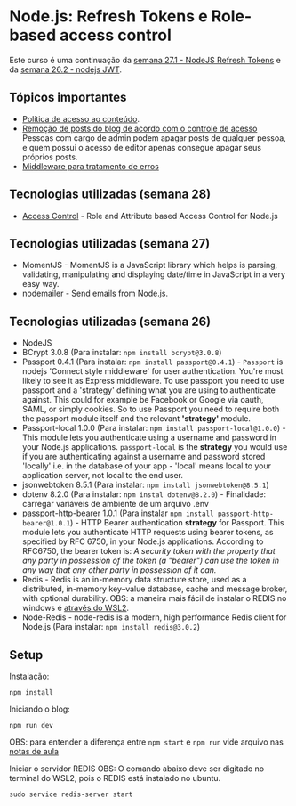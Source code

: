 # Node.js: Refresh Tokens e Role-based access control

Este curso é uma continuação da [semana 27.1 - NodeJS Refresh Tokens](../semana27.1%20-%20nodejs%20refresh%20tokens/README.md) e da [semana 26.2 - nodejs JWT](../semana26.2%20-%20nodejs%20JWT/README.md).


## Tópicos importantes
* [Política de acesso ao conteúdo](./notas-de-aula/aula%202.04%20-%20Pol%C3%ADtica%20de%20acesso.md).
* [Remoção de posts do blog de acordo com o controle de acesso](./notas-de-aula/aula%203.06%20-%20Apenas%20admin%20pode%20remover%20quaisquer%20posts.md) Pessoas com cargo de admin podem apagar posts de qualquer pessoa, e quem possui o acesso de editor apenas consegue apagar seus próprios posts.
* [Middleware para tratamento de erros](./notas-de-aula/error-handling%20middleware%20function.md)


## Tecnologias utilizadas (semana 28)
* [Access Control](https://www.npmjs.com/package/accesscontrol) - Role and Attribute based Access Control for Node.js


## Tecnologias utilizadas (semana 27)
* MomentJS - MomentJS is a JavaScript library which helps is parsing, validating, manipulating and displaying date/time in JavaScript in a very easy way.
* nodemailer - Send emails from Node.js.


## Tecnologias utilizadas (semana 26)
* NodeJS
* BCrypt 3.0.8 (Para instalar: `npm install bcrypt@3.0.8`)
* Passport 0.4.1 (Para instalar: `npm install passport@0.4.1`) - `Passport` is nodejs 'Connect style middleware' for user authentication. You're most likely to see it as Express middleware. To use passport you need to use passport and a 'strategy' defining what you are using to authenticate against. This could for example be Facebook or Google via oauth, SAML, or simply cookies. So to use Passport you need to require both the passport module itself and the relevant **'strategy'** module.
* Passport-local 1.0.0 (Para instalar: `npm install passport-local@1.0.0`) - This module lets you authenticate using a username and password in your Node.js applications. `passport-local` is the **strategy** you would use if you are authenticating against a username and password stored 'locally' i.e. in the database of your app - 'local' means local to your application server, not local to the end user.
* jsonwebtoken 8.5.1 (Para instalar: `npm install jsonwebtoken@8.5.1`)
* dotenv 8.2.0 (Para instalar: `npm instal dotenv@8.2.0`) - Finalidade: carregar variáveis de ambiente de um arquivo .env
* passport-http-bearer 1.0.1 (Para instalar `npm install passport-http-bearer@1.0.1`) - HTTP Bearer authentication **strategy** for Passport. This module lets you authenticate HTTP requests using bearer tokens, as specified by RFC 6750, in your Node.js applications. According to RFC6750, the bearer token is:
*A security token with the property that any party in possession of the token (a "bearer") can use the token in any way that any other party in possession of it can.*
* Redis - Redis is an in-memory data structure store, used as a distributed, in-memory key–value database, cache and message broker, with optional durability. OBS: a maneira mais fácil de instalar o REDIS no windows é [através do WSL2](https://redis.io/docs/getting-started/installation/install-redis-on-windows/).
* Node-Redis - node-redis is a modern, high performance Redis client for Node.js (Para instalar: `npm install redis@3.0.2`)


## Setup

Instalação: 

```
npm install
```

Iniciando o blog:
```
npm run dev
```
OBS: para entender a diferença entre `npm start` e `npm run` vide arquivo nas [notas de aula](./notas-de-aula/npm%20start.md)


Iniciar o servidor REDIS
OBS: O comando abaixo deve ser digitado no terminal do WSL2, pois o REDIS está instalado no ubuntu.
```
sudo service redis-server start
```






